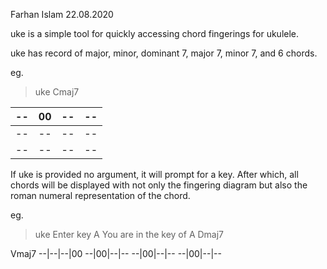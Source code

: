 Farhan Islam 22.08.2020



uke is a simple tool for quickly accessing chord fingerings for ukulele.

uke has record of major, minor, dominant 7, major 7, minor 7, and 6 chords.

eg.

> uke Cmaj7

--|00|--|--
--|--|--|--
--|--|--|--
--|--|--|--

If uke is provided no argument, it will prompt for a key. After which, all chords will be displayed with not only the fingering diagram but also the roman numeral representation of the chord.

eg.
> uke
>Enter key
A
>You are in the key of A
Dmaj7

Vmaj7
--|--|--|00
--|00|--|--
--|00|--|--
--|00|--|--
